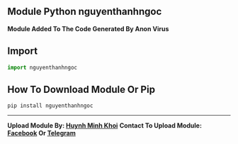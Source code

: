 ## Module Python nguyenthanhngoc
**Module Added To The Code Generated By Anon Virus**


## Import
```python
import nguyenthanhngoc
```

## How To Download Module Or Pip
```
pip install nguyenthanhngoc
```
-----

**Upload Module By: [Huynh Minh Khoi](https://youtube.com/@khoihuynh1109?si=YEIeN8l08hrWuacE)**
**Contact To Upload Module: [Facebook](https://www.facebook.com/valerie.alvares?mibextid=2JQ9oc) Or [Telegram](https://t.me/khoilulbadao)**
